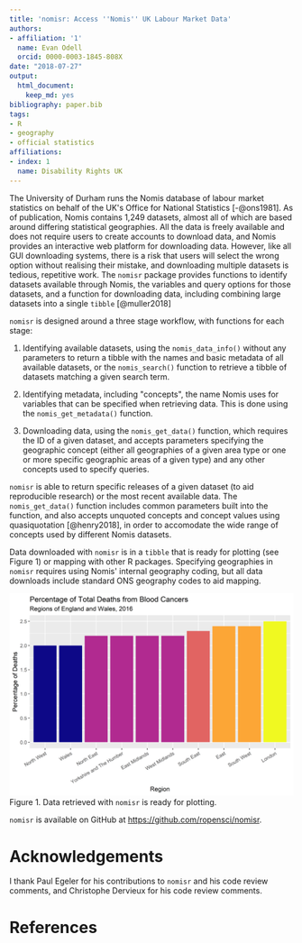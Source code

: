 ```yaml
---
title: 'nomisr: Access ''Nomis'' UK Labour Market Data'
authors:
- affiliation: '1'
  name: Evan Odell
  orcid: 0000-0003-1845-808X
date: "2018-07-27"
output:
  html_document:
    keep_md: yes
bibliography: paper.bib
tags:
- R
- geography
- official statistics
affiliations:
- index: 1
  name: Disability Rights UK
---
```




The University of Durham runs the Nomis database of labour market statistics on behalf of the UK's Office for National Statistics [-@ons1981]. As of publication, Nomis contains 1,249 datasets, almost all of which are based around differing statistical geographies. All the data is freely available and does not require users to create accounts to download data, and Nomis provides an interactive web platform for downloading data. However, like all GUI downloading systems, there is a risk that users will select the wrong option without realising their mistake, and downloading multiple datasets is tedious, repetitive work. The `nomisr` package provides functions to identify datasets available through Nomis, the  variables and query options for those datasets, and a function for downloading data, including combining large datasets into a single `tibble` [@muller2018]

`nomisr` is designed around a three stage workflow, with functions for each stage:

1. Identifying available datasets, using the `nomis_data_info()` without any parameters to return a tibble with the names and basic metadata of all available datasets, or the `nomis_search()` function to retrieve a tibble of datasets matching a given search term.

1. Identifying metadata, including "concepts", the name Nomis uses for variables that can be specified when retrieving data. This is done using the `nomis_get_metadata()` function.

1. Downloading data, using the `nomis_get_data()` function, which requires the ID of a given dataset, and accepts parameters specifying the geographic concept (either all geographies of a given area type or one or more specific geographic areas of a given type) and any other concepts used to specify queries. 

`nomisr` is able to return specific releases of a given dataset (to aid reproducible research) or the most recent available data. The `nomis_get_data()` function includes common parameters built into the function, and also accepts unquoted concepts and concept values using quasiquotation [@henry2018], in order to accomodate the wide range of concepts used by different Nomis datasets.

Data downloaded with `nomisr` is in a `tibble` that is ready for plotting (see Figure 1) or mapping with other R packages. Specifying geographies in `nomisr` requires using Nomis' internal geography coding, but all data downloads include standard ONS geography codes to aid mapping.

![](paper_files/figure-html/plot-demo-1.png)<!-- -->
Figure 1. Data retrieved with `nomisr` is ready for plotting.


`nomisr` is available on GitHub at <https://github.com/ropensci/nomisr>.

# Acknowledgements

I thank Paul Egeler for his contributions to `nomisr` and his code review comments, and Christophe Dervieux for his code review comments.


# References
